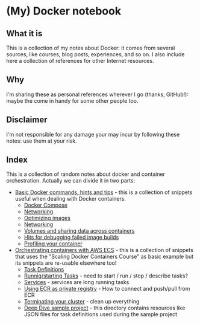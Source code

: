# (My) Docker notebook

## What it is

This is a collection of my notes about Docker: it comes from several sources, like courses, blog posts, experiences, and so on.
I also include here a collection of references for other Internet resources.

## Why

 I'm sharing these as personal references wherever I go (thanks, GitHub!): maybe the come in handy for some other people too.

## Disclaimer

I'm not responsible for any damage your may incur by following these notes: use them at your risk.

## Index

This is a collection of random notes about docker and container orchestration. Actually we can divide it in two parts:

* [Basic Docker commands, hints and tips](docker/README.md) - this is a collection of snippets useful when dealing with Docker containers.
  * [Docker Compose](docker/DockerCompose.md)
  * [Networking](docker/Networking.md)
  * [Optimizing images](docker/OpimizingDockerImages.md)
  * [Networking](docker/Networking.md)
  * [Volumes and sharing data across containers](docker/SharingDataAcrossContainers.md)
  * [Hits for debugging failed image builds](docker/DebuggingDockerBuildFailures.md)
  * [Profiling your container](docker/ProfilingYourContainer.md)
* [Orchestrating containers with AWS ECS](scaling-docker-on-aws/README.md) - this is a collection of snippets that uses the "Scaling Docker Containers Course" as basic example but its snippets are re-usable elsewhere too!
  * [Task Definitions](scaling-docker-on-aws/TaskDefinitionCommands.md)
  * [Runnig/starting Tasks](scaling-docker-on-aws/TaskCommands.md) - need to start / run / stop / describe tasks?
  * [Services](scaling-docker-on-aws/ServiceCommands.md) - services are long running tasks 
  * [Using ECR as private registry](scaling-docker-on-aws/UsingECR.md) - How to connect and push/pull from ECR 
  * [Terminating your cluster](scaling-docker-on-aws/TaskCommands.md) - clean up everything
  * [Deep Dive sample project](scaling-docker-on-aws/deepdive) - this directory contains resources like JSON files for task definitions used during the sample project
 